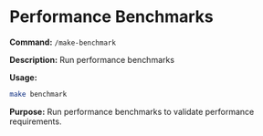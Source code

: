 # Performance Benchmarks

**Command:** `/make-benchmark`

**Description:** Run performance benchmarks

**Usage:**
```bash
make benchmark
```

**Purpose:** Run performance benchmarks to validate performance requirements.
